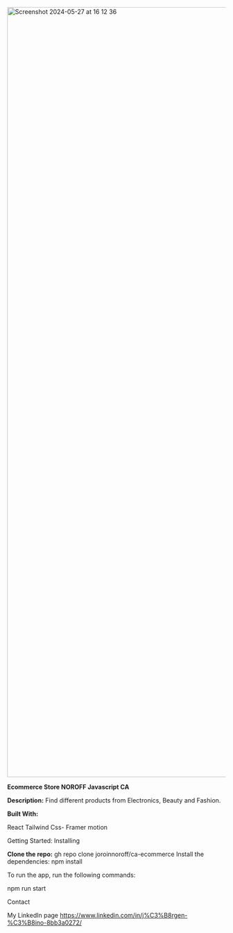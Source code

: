 <img width="1776" alt="Screenshot 2024-05-27 at 16 12 36" src="https://github.com/joroinnoroff/ca-ecommerce/assets/112621392/0e5b0cae-d705-4766-a1d8-abbb0e98bef6">


**Ecommerce Store NOROFF Javascript CA**

**Description:**
Find different products from Electronics, Beauty and Fashion. 


 
**Built With:**

React
Tailwind Css-
Framer motion


Getting Started:
Installing


**Clone the repo:**
gh repo clone joroinnoroff/ca-ecommerce
Install the dependencies:
npm install

To run the app, run the following commands:

npm run start
 

Contact

My LinkedIn page
https://www.linkedin.com/in/j%C3%B8rgen-%C3%B8ino-8bb3a0272/
